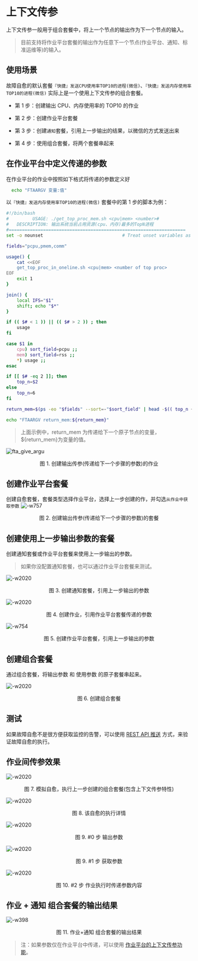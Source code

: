 # 上下文传参

上下文传参一般用于组合套餐中，将上一个节点的输出作为下一个节点的输入。

> 目前支持将作业平台套餐的输出作为任意下一个节点(作业平台、通知、标准运维等)的输入。

## 使用场景

故障自愈的默认套餐`『快捷』发送CPU使用率TOP10的进程(微信)`、`『快捷』发送内存使用率TOP10的进程(微信)` 实际上是一个使用上下文传参的组合套餐。

- 第 1 步：创建输出 CPU、内存使用率的 TOP10 的作业

- 第 2 步：创建作业平台套餐

- 第 3 步：创建`通知`套餐，引用上一步输出的结果，以微信的方式发送出来

- 第 4 步：使用组合套餐，将两个套餐串起来

## 在作业平台中定义传递的参数

在作业平台的作业中按照如下格式将传递的参数定义好

```bash
  echo "FTAARGV 变量:值"
```

以`『快捷』发送内存使用率TOP10的进程(微信)` 套餐中的第 1 步的脚本为例：

```bash
#!/bin/bash
#         USAGE: ./get_top_proc_mem.sh <cpu|mem> <number>#
#   DESCRIPTION: 输出系统当前占用资源(cpu、内存)最多的TopN进程
#===================================================================
set -o nounset                              # Treat unset variables as an error

fields="pcpu,pmem,comm"

usage() {
    cat <<EOF
    get_top_proc_in_oneline.sh <cpu|mem> <number of top proc>
EOF
    exit 1
}

join() {
    local IFS="$1"
    shift; echo "$*"
}

if (( $# < 1 )) || (( $# > 2 )) ; then
    usage
fi

case $1 in
    cpu) sort_field=pcpu ;;
    mem) sort_field=rss ;;
    *) usage ;;
esac

if [[ $# -eq 2 ]]; then
    top_n=$2
else
    top_n=6
fi

return_mem=$(ps -eo "$fields" --sort=-"$sort_field" | head -$(( top_n + 1 )) | awk 'NR==1 { gsub(/%/,"") } {printf "%s\\n", $0 }')

echo "FTAARGV return_mem:${return_mem}"
```

> 上面示例中，return_mem 为传递给下一个原子节点的变量，${return_mem}为变量的值。

![fta_give_argu](../assets/fta_give_argu.png)
<center>图 1. 创建输出传参(传递给下一个步骤的参数)的作业</center>

## 创建作业平台套餐

创建自愈套餐，套餐类型选择作业平台，选择上一步创建的作，并勾选`从作业中获取参数`
![-w757](../assets/15361165262752.jpg)
<center>图 2. 创建输出传参(传递给下一个步骤的参数)的套餐</center>

## 创建使用上一步输出参数的套餐

创建通知套餐或作业平台套餐来使用上一步输出的参数。

> 如果你没配置通知套餐，也可以通过作业平台套餐来测试。

![-w2020](../assets/15361169576206.jpg)
<center>图 3. 创建通知套餐，引用上一步输出的参数</center>

![-w2020](../assets/15361180934431.jpg)
<center>图 4. 创建作业，引用作业平台套餐传递的参数</center>

![-w754](../assets/15361168485235.jpg)
<center>图 5. 创建作业平台套餐，引用上一步输出的参数</center>

## 创建组合套餐

通过组合套餐，将输出参数 和 使用参数 的原子套餐串起来。

![-w2020](../assets/15361170784129.jpg)
<center>图 6. 创建组合套餐</center>

## 测试

如果故障自愈不是很方便获取监控的告警，可以使用 [REST API 推送](../functions/REST_API_PUSH_Alarm_processing_automation.md) 方式，来验证故障自愈的执行。

## 作业间传参效果

![-w2020](../assets/15361183999000.jpg)
<center>图 7. 模拟自愈，执行上一步创建的组合套餐(包含上下文传参特性)</center>

![-w2020](../assets/15361183753395.jpg)
<center>图 8. 该自愈的执行详情</center>

![-w2020](../assets/15361184242911.jpg)
<center>图 9. #0 步 输出参数</center>

![-w2020](../assets/15361186282518.jpg)
<center>图 9. #1 步 获取参数</center>

![-w2020](../assets/15361187273160.jpg)
<center>图 10. #2 步 作业执行时传递参数内容</center>

## 作业 + 通知 组合套餐的输出结果
![-w398](../assets/15361193219458.jpg)
<center>图 11. 作业+通知 组合套餐的输出结果</center>

> 注：如果参数仅在作业平台中传递，可以使用 [作业平台的上下文传参功能](../../../作业平台/产品白皮书/quickstart/1.Create-system-account.md)。


